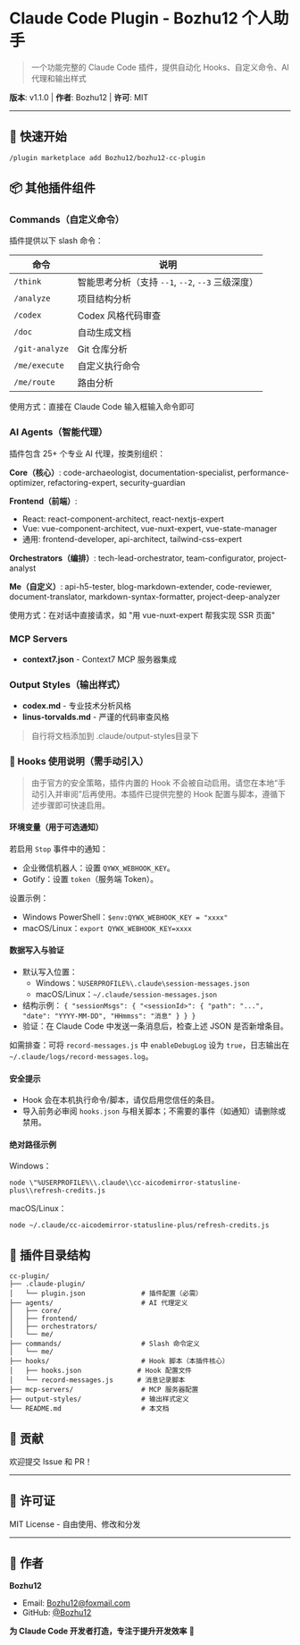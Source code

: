 # Claude Code Plugin - Bozhu12 个人助手

> 一个功能完整的 Claude Code 插件，提供自动化 Hooks、自定义命令、AI 代理和输出样式

**版本**: v1.1.0 | **作者**: Bozhu12 | **许可**: MIT

---

## 🚀 快速开始

```bash
/plugin marketplace add Bozhu12/bozhu12-cc-plugin
```

## 📦 其他插件组件

### Commands（自定义命令）

插件提供以下 slash 命令：

| 命令 | 说明 |
|------|------|
| `/think` | 智能思考分析（支持 `--1`, `--2`, `--3` 三级深度）|
| `/analyze` | 项目结构分析 |
| `/codex` | Codex 风格代码审查 |
| `/doc` | 自动生成文档 |
| `/git-analyze` | Git 仓库分析 |
| `/me/execute` | 自定义执行命令 |
| `/me/route` | 路由分析 |

使用方式：直接在 Claude Code 输入框输入命令即可

### AI Agents（智能代理）

插件包含 25+ 个专业 AI 代理，按类别组织：

**Core（核心）**: code-archaeologist, documentation-specialist, performance-optimizer, refactoring-expert, security-guardian

**Frontend（前端）**:
- React: react-component-architect, react-nextjs-expert
- Vue: vue-component-architect, vue-nuxt-expert, vue-state-manager
- 通用: frontend-developer, api-architect, tailwind-css-expert

**Orchestrators（编排）**: tech-lead-orchestrator, team-configurator, project-analyst

**Me（自定义）**: api-h5-tester, blog-markdown-extender, code-reviewer, document-translator, markdown-syntax-formatter, project-deep-analyzer

使用方式：在对话中直接请求，如 "用 vue-nuxt-expert 帮我实现 SSR 页面"

### MCP Servers

- **context7.json** - Context7 MCP 服务器集成

### Output Styles（输出样式）

- **codex.md** - 专业技术分析风格
- **linus-torvalds.md** - 严谨的代码审查风格

> 自行将文档添加到 .claude/output-styles目录下

### 🔩 Hooks 使用说明（需手动引入）

> 由于官方的安全策略，插件内置的 Hook 不会被自动启用。请您在本地“手动引入并审阅”后再使用。本插件已提供完整的 Hook 配置与脚本，遵循下述步骤即可快速启用。

#### 环境变量（用于可选通知）

若启用 `Stop` 事件中的通知：

- 企业微信机器人：设置 `QYWX_WEBHOOK_KEY`。
- Gotify：设置 `token`（服务端 Token）。

设置示例：

- Windows PowerShell：`$env:QYWX_WEBHOOK_KEY = "xxxx"`
- macOS/Linux：`export QYWX_WEBHOOK_KEY=xxxx`

#### 数据写入与验证

- 默认写入位置：
  - Windows：`%USERPROFILE%\.claude\session-messages.json`
  - macOS/Linux：`~/.claude/session-messages.json`
- 结构示例：
  `{ "sessionMsgs": { "<sessionId>": { "path": "...", "date": "YYYY-MM-DD", "HHmmss": "消息" } } }`
- 验证：在 Claude Code 中发送一条消息后，检查上述 JSON 是否新增条目。

如需排查：可将 `record-messages.js` 中 `enableDebugLog` 设为 `true`，日志输出在 `~/.claude/logs/record-messages.log`。

#### 安全提示

- Hook 会在本机执行命令/脚本，请仅启用您信任的条目。
- 导入前务必审阅 `hooks.json` 与相关脚本；不需要的事件（如通知）请删除或禁用。

#### 绝对路径示例

Windows：

```
node \"%USERPROFILE%\\.claude\\cc-aicodemirror-statusline-plus\\refresh-credits.js
```

macOS/Linux：

```
node ~/.claude/cc-aicodemirror-statusline-plus/refresh-credits.js
```

## 📁 插件目录结构

```
cc-plugin/
├── .claude-plugin/
│   └── plugin.json              # 插件配置（必需）
├── agents/                      # AI 代理定义
│   ├── core/
│   ├── frontend/
│   ├── orchestrators/
│   └── me/
├── commands/                    # Slash 命令定义
│   └── me/
├── hooks/                       # Hook 脚本（本插件核心）
│   ├── hooks.json              # Hook 配置文件
│   └── record-messages.js      # 消息记录脚本
├── mcp-servers/                 # MCP 服务器配置
├── output-styles/               # 输出样式定义
└── README.md                    # 本文档
```

## 🤝 贡献

欢迎提交 Issue 和 PR！

---

## 📄 许可证

MIT License - 自由使用、修改和分发

---

## 👤 作者

**Bozhu12**

- Email: Bozhu12@foxmail.com
- GitHub: [@Bozhu12](https://github.com/Bozhu12)

**为 Claude Code 开发者打造，专注于提升开发效率** 🚀
